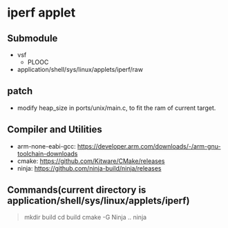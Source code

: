 # iperf applet

## Submodule
- vsf
  - PLOOC
- application/shell/sys/linux/applets/iperf/raw

## patch
- modify heap_size in ports/unix/main.c, to fit the ram of current target.

## Compiler and Utilities
- arm-none-eabi-gcc: https://developer.arm.com/downloads/-/arm-gnu-toolchain-downloads
- cmake: https://github.com/Kitware/CMake/releases
- ninja: https://github.com/ninja-build/ninja/releases

## Commands(current directory is application/shell/sys/linux/applets/iperf)
> mkdir build
> cd build
> cmake -G Ninja ..
> ninja
